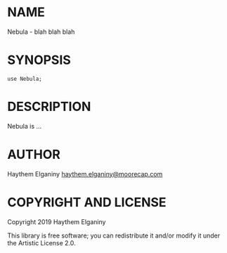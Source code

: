 NAME
====

Nebula - blah blah blah

SYNOPSIS
========

```perl6
use Nebula;
```

DESCRIPTION
===========

Nebula is ...

AUTHOR
======

Haythem Elganiny <haythem.elganiny@moorecap.com>

COPYRIGHT AND LICENSE
=====================

Copyright 2019 Haythem Elganiny

This library is free software; you can redistribute it and/or modify it under the Artistic License 2.0.

